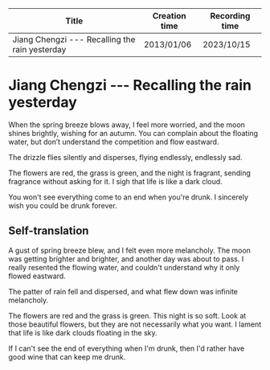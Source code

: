 | Title                                          | Creation time | Recording time |
| ---------------------------------------------- | ------------- | -------------- |
| Jiang Chengzi --- Recalling the rain yesterday | 2013/01/06    | 2023/10/15     |

# Jiang Chengzi --- Recalling the rain yesterday

When the spring breeze blows away, I feel more worried, and the moon shines brightly, wishing for an autumn. You can complain about the floating water, but don’t understand the competition and flow eastward.

The drizzle flies silently and disperses, flying endlessly, endlessly sad.

The flowers are red, the grass is green, and the night is fragrant, sending fragrance without asking for it. I sigh that life is like a dark cloud.

You won't see everything come to an end when you're drunk. I sincerely wish you could be drunk forever.

## Self-translation

A gust of spring breeze blew, and I felt even more melancholy. The moon was getting brighter and brighter, and another day was about to pass. I really resented the flowing water, and couldn't understand why it only flowed eastward.

The patter of rain fell and dispersed, and what flew down was infinite melancholy.

The flowers are red and the grass is green. This night is so soft. Look at those beautiful flowers, but they are not necessarily what you want. I lament that life is like dark clouds floating in the sky.

If I can't see the end of everything when I'm drunk, then I'd rather have good wine that can keep me drunk.
